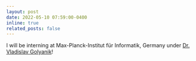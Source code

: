 ```yaml
---
layout: post
date: 2022-05-10 07:59:00-0400
inline: true
related_posts: false
---
```


I will be interning at Max-Planck-Institut für Informatik, Germany under [Dr. Vladislav Golyanik](https://people.mpi-inf.mpg.de/~golyanik/)!
